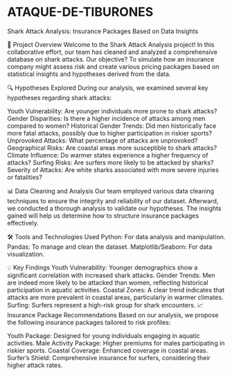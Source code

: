 # ATAQUE-DE-TIBURONES
Shark Attack Analysis: Insurance Packages Based on Data Insights
<!-- Replace with a relevant image URL -->

🦈 Project Overview
Welcome to the Shark Attack Analysis project! In this collaborative effort, our team has cleaned and analyzed a comprehensive database on shark attacks. Our objective? To simulate how an insurance company might assess risk and create various pricing packages based on statistical insights and hypotheses derived from the data.

🔍 Hypotheses Explored
During our analysis, we examined several key hypotheses regarding shark attacks:

Youth Vulnerability: Are younger individuals more prone to shark attacks?
Gender Disparities: Is there a higher incidence of attacks among men compared to women?
Historical Gender Trends: Did men historically face more fatal attacks, possibly due to higher participation in riskier sports?
Unprovoked Attacks: What percentage of attacks are unprovoked?
Geographical Risks: Are coastal areas more susceptible to shark attacks?
Climate Influence: Do warmer states experience a higher frequency of attacks?
Surfing Risks: Are surfers more likely to be attacked by sharks?
Severity of Attacks: Are white sharks associated with more severe injuries or fatalities?


📊 Data Cleaning and Analysis
Our team employed various data cleaning techniques to ensure the integrity and reliability of our dataset. Afterward, we conducted a thorough analysis to validate our hypotheses. The insights gained will help us determine how to structure insurance packages effectively.

🛠 Tools and Technologies Used
Python: For data analysis and manipulation.
Pandas: To manage and clean the dataset.
Matplotlib/Seaborn: For data visualization.

💡 Key Findings
Youth Vulnerability: Younger demographics show a significant correlation with increased shark attacks.
Gender Trends: Men are indeed more likely to be attacked than women, reflecting historical participation in aquatic activities.
Coastal Zones: A clear trend indicates that attacks are more prevalent in coastal areas, particularly in warmer climates.
Surfing: Surfers represent a high-risk group for shark encounters.
📈 Insurance Package Recommendations
Based on our analysis, we propose the following insurance packages tailored to risk profiles:

Youth Package: Designed for young individuals engaging in aquatic activities.
Male Activity Package: Higher premiums for males participating in riskier sports.
Coastal Coverage: Enhanced coverage in coastal areas.
Surfer’s Shield: Comprehensive insurance for surfers, considering their higher attack rates.
